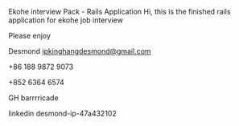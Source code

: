 Ekohe interview Pack - Rails Application
Hi, this is the finished rails application for ekohe job interview

Please enjoy

Desmond
ipkinghangdesmond@gmail.com

+86 188 9872 9073

+852 6364 6574

GH barrrricade

linkedin desmond-ip-47a432102
